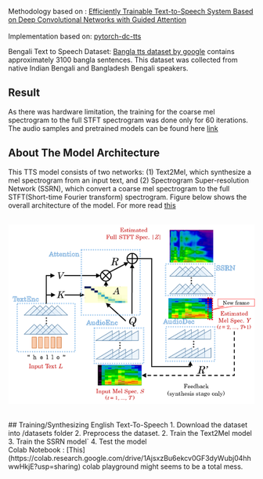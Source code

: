 Methodology based on : [Efficiently Trainable Text-to-Speech System Based on Deep Convolutional Networks with Guided Attention](https://arxiv.org/abs/1710.08969)<br><br>
Implementation based on: [pytorch-dc-tts](https://github.com/tugstugi/pytorch-dc-tts)<br>

Bengali Text to Speech Dataset: [Bangla tts dataset by google](https://research.google/tools/datasets/bengali-tts/) 
 contains approximately 3100 bangla sentences. This dataset was collected from native Indian Bengali and Bangladesh Bengali
speakers.<br>

## Result
As there was hardware limitation, the training for the coarse mel spectrogram to the full STFT spectrogram was done only for 60 iterations. The audio samples and pretrained models can be found here [link](https://drive.google.com/drive/folders/1SVvGq1D5v6CJ9Uk0mEFSz--Y8eT3yoGK?usp=sharing)<br>

## About The Model Architecture
This TTS model consists of two networks: (1) Text2Mel, which synthesize a mel spectrogram from an input text, and (2) Spectrogram Super-resolution Network (SSRN), which convert a coarse mel spectrogram to the full STFT(Short-time Fourier transform) spectrogram. Figure below shows the overall architecture of the model. For more read [this](https://arxiv.org/abs/1710.08969)<br><br>

<p align = "center">
    <img src = "model.png">
</p>

<br>
## Training/Synthesizing English Text-To-Speech
1. Download the dataset into /datasets folder
2. Preprocess the dataset.
2. Train the Text2Mel model
3. Train the SSRN model`
4. Test the model
<br>
Colab Notebook : [This](https://colab.research.google.com/drive/1AjsxzBu6ekcv0GF3dyWubj04hhwwHkjE?usp=sharing) colab playground might seems to be a total mess.

